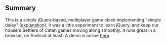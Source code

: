 Summary
-------

This is a simple jQuery-based, multiplayer game clock implementing "simple delay" ([explanation][wiki]).  It was a little experiment to learn jQuery, and keep our house's Settlers of Catan games moving along smoothly.  It runs great in a browser, on Android at least.  A demo is online [here][demo].

[wiki]: http://en.wikipedia.org/wiki/Game_clock
[demo]: http://w01fe.com/gametimer/timer.html